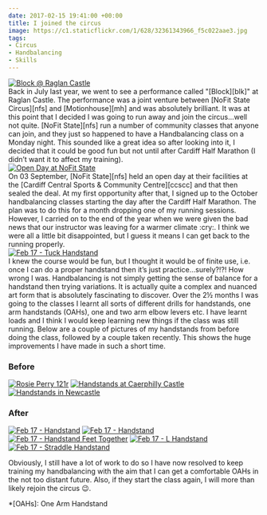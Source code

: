 ```yaml
---
date: 2017-02-15 19:41:00 +00:00
title: I joined the circus
image: https://c1.staticflickr.com/1/628/32361343966_f5c022aae3.jpg
tags:
- Circus
- Handbalancing
- Skills
---
```


<div class="flickr image alignleft"><span><a title="Block @ Raglan Castle" href="http://farm1.static.flickr.com/601/32380155786_7a096ee723_b.jpg" class="image"><img src="http://farm1.static.flickr.com/601/32380155786_7a096ee723_q.jpg" alt="Block @ Raglan Castle"></a><a title="View on Flickr" href="https://www.flickr.com/photos/richard-perry/32380155786/" class="flickrlink"> </a></span></div>
Back in July last year, we went to see a performance called "[Block][blk]" at Raglan Castle. The
performance was a joint venture between [NoFit State Circus][nfs] and [Motionhouse][mh] and was
absolutely brilliant. It was at this point that I decided I was going to run away and join the
circus...well not quite. [NoFit State][nfs] run a number of community classes that anyone can join,
and they just so happened to have a Handbalancing class on a Monday night. This sounded like a great
idea so after looking into it, I decided that it could be good fun but not until after Cardiff Half
Marathon (I didn’t want it to affect my training).

<div class="flickr image alignright"><span><a title="Open Day at NoFit State" href="http://farm1.static.flickr.com/614/32361343976_400c6d7c2b_b.jpg" class="image"><img src="http://farm1.static.flickr.com/614/32361343976_400c6d7c2b_q.jpg" alt="Open Day at NoFit State"></a><a title="View on Flickr" href="https://www.flickr.com/photos/richard-perry/32361343976/" class="flickrlink"> </a></span></div>
On 03 September, [NoFit State][nfs] held an open day at their facilities at the [Cardiff Central
Sports & Community Centre][ccscc] and that then sealed the deal. At my first opportunity after that,
I signed up to the October handbalancing classes starting the day after the Cardiff Half Marathon.
The plan was to do this for a month dropping one of my running sessions. However, I carried on to
the end of the year when we were given the bad news that our instructor was leaving for a warmer
climate :cry:. I think we were all a little bit disappointed, but I guess it means I can get back to
the running properly.

<div class="flickr image alignleft"><span><a title="Feb 17 - Tuck Handstand" href="http://farm3.static.flickr.com/2929/32074594274_737df965f7_b.jpg" class="image"><img src="http://farm3.static.flickr.com/2929/32074594274_737df965f7_q.jpg" alt="Feb 17 - Tuck Handstand"></a><a title="View on Flickr" href="https://www.flickr.com/photos/richard-perry/32074594274/" class="flickrlink"> </a></span></div>
I knew the course would be fun, but I thought it would be of finite use, i.e. once I can do a proper
handstand then it’s just practice...surely?!?! How wrong I was. Handbalancing is not simply getting
the sense of balance for a handstand then trying variations. It is actually quite a complex and
nuanced art form that is absolutely fascinating to discover. Over the 2&frac12; months I was going
to the classes I learnt all sorts of different drills for handstands, one arm handstands (OAHs), one
and two arm elbow levers etc. I have learnt loads and I think I would keep learning new things if
the class was still running. Below are a couple of pictures of my handstands from before doing the
class, followed by a couple taken recently. This shows the huge improvements I have made in such a
short time.

### Before

<div class="flickr gallery">
<span>
<a title="Rosie Perry 121r" href="https://live.staticflickr.com/2642/32102697083_724ddcbe90_b.jpg" class="image"><img src="https://live.staticflickr.com/2642/32102697083_724ddcbe90_q.jpg" alt="Rosie Perry 121r"></a>
<a title="View on Flickr" href="https://www.flickr.com/photos/richard-perry/32102697083/" class="flickrlink"> </a>
</span>
<span>
<a title="Handstands at Caerphilly Castle" href="https://live.staticflickr.com/403/32438813626_228725153c_b.jpg" class="image"><img src="https://live.staticflickr.com/403/32438813626_228725153c_q.jpg" alt="Handstands at Caerphilly Castle"></a>
<a title="View on Flickr" href="https://www.flickr.com/photos/richard-perry/32438813626/" class="flickrlink"> </a>
</span>
<span>
<a title="Handstands in Newcastle" href="https://live.staticflickr.com/739/32917514025_bb0eacc701_b.jpg" class="image"><img src="https://live.staticflickr.com/739/32917514025_bb0eacc701_q.jpg" alt="Handstands in Newcastle"></a>
<a title="View on Flickr" href="https://www.flickr.com/photos/richard-perry/32917514025/" class="flickrlink"> </a>
</span>
</div>

### After

<div class="flickr gallery">
<span>
<a title="Feb 17 - Handstand" href="https://live.staticflickr.com/2349/32074590634_fbafdb12c6_b.jpg" class="image"><img src="https://live.staticflickr.com/2349/32074590634_fbafdb12c6_q.jpg" alt="Feb 17 - Handstand"></a>
<a title="View on Flickr" href="https://www.flickr.com/photos/richard-perry/32074590634/" class="flickrlink"> </a>
</span>
<span>
<a title="Feb 17 - Handstand" href="https://live.staticflickr.com/593/32793571621_9286bcb4a9_b.jpg" class="image"><img src="https://live.staticflickr.com/593/32793571621_9286bcb4a9_q.jpg" alt="Feb 17 - Handstand"></a>
<a title="View on Flickr" href="https://www.flickr.com/photos/richard-perry/32793571621/" class="flickrlink"> </a>
</span>
<span>
<a title="Feb 17 - Handstand Feet Together" href="https://live.staticflickr.com/2304/32074614044_70634ca935_b.jpg" class="image"><img src="https://live.staticflickr.com/2304/32074614044_70634ca935_q.jpg" alt="Feb 17 - Handstand Feet Together"></a>
<a title="View on Flickr" href="https://www.flickr.com/photos/richard-perry/32074614044/" class="flickrlink"> </a>
</span>
<span>
<a title="Feb 17 - L Handstand" href="https://live.staticflickr.com/2846/32793574081_691cd71a92_b.jpg" class="image"><img src="https://live.staticflickr.com/2846/32793574081_691cd71a92_q.jpg" alt="Feb 17 - L Handstand"></a>
<a title="View on Flickr" href="https://www.flickr.com/photos/richard-perry/32793574081/" class="flickrlink"> </a>
</span>
<span>
<a title="Feb 17 - Straddle Handstand" href="https://live.staticflickr.com/2073/32876949566_e54e09fa65_b.jpg" class="image"><img src="https://live.staticflickr.com/2073/32876949566_e54e09fa65_q.jpg" alt="Feb 17 - Straddle Handstand"></a>
<a title="View on Flickr" href="https://www.flickr.com/photos/richard-perry/32876949566/" class="flickrlink"> </a>
</span>
</div>

Obviously, I still have a lot of work to do so I have now resolved to keep training my handbalancing
with the aim that I can get a comfortable OAHs in the not too distant future. Also, if they start
the class again, I will more than likely rejoin the circus :wink:.

*[OAHs]: One Arm Handstand

[blk]: //www.nofitstate.org/block/
[nfs]: //www.nofitstate.org/
[mh]: //www.motionhouse.co.uk/
[ccscc]: //www.cardiffcentralyouthclub.co.uk/
